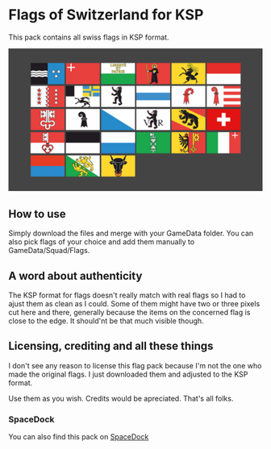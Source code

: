 # Flags of Switzerland for KSP
This pack contains all swiss flags in KSP format.

![All swiss flags](swissFlags.png)

## How to use
Simply download the files and merge with your GameData folder. You can also pick flags of your choice and add them manually to GameData/Squad/Flags.

## A word about authenticity
The KSP format for flags doesn't really match with real flags so I had to ajust them as clean as I could. Some of them might have two or three pixels cut here and there, generally because the items on the concerned flag is close to the edge. It should'nt be that much visible though.

## Licensing, crediting and all these things
I don't see any reason to license this flag pack because I'm not the one who made the original flags. I just downloaded them and adjusted to the KSP format.

Use them as you wish. Credits would be apreciated. That's all folks.

### SpaceDock
You can also find this pack on [SpaceDock](https://spacedock.info/mod/1737/Swiss%20flags%20pack)
